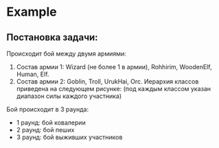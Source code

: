 # Example
## Постановка задачи:
Происходит бой между двумя армиями:
1. Состав армии 1: Wizard (не более 1 в армии), Rohhirim, WoodenElf, Human, Elf.
2. Состав армии 2: Goblin, Troll, UrukHai, Orc.
Иерархия классов приведена на следующем рисунке: (под каждым классом указан диапазон силы каждого участника)

Бой происходит в 3 раунда:
* 1 раунд: бой ковалерии
* 2 раунд: бой пеших
* 3 раунд: бой выживших участников
